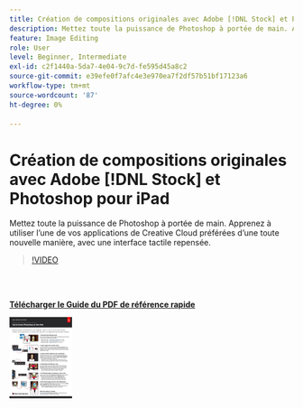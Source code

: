 ```yaml
---
title: Création de compositions originales avec Adobe [!DNL Stock] et Photoshop pour iPad
description: Mettez toute la puissance de Photoshop à portée de main. Apprenez à utiliser l’une de vos applications de Creative Cloud préférées d’une toute nouvelle manière, avec une interface tactile repensée
feature: Image Editing
role: User
level: Beginner, Intermediate
exl-id: c2f1440a-5da7-4e04-9c7d-fe595d45a8c2
source-git-commit: e39efe0f7afc4e3e970ea7f2df57b51bf17123a6
workflow-type: tm+mt
source-wordcount: '87'
ht-degree: 0%

---
```


# Création de compositions originales avec Adobe [!DNL Stock] et Photoshop pour iPad

Mettez toute la puissance de Photoshop à portée de main. Apprenez à utiliser l’une de vos applications de Creative Cloud préférées d’une toute nouvelle manière, avec une interface tactile repensée.

>[!VIDEO](https://video.tv.adobe.com/v/331004?hidetitle=true)

<br> 

[**Télécharger le Guide du PDF de référence rapide**](../quick-reference/GettoknowPhotoshopontheiPad.pdf)

[![Image de la première page d&#39;un guide de référence rapide](assets/GettoknowPhotoshopontheiPadPage1.png)](../quick-reference/GettoknowPhotoshopontheiPad.pdf)
